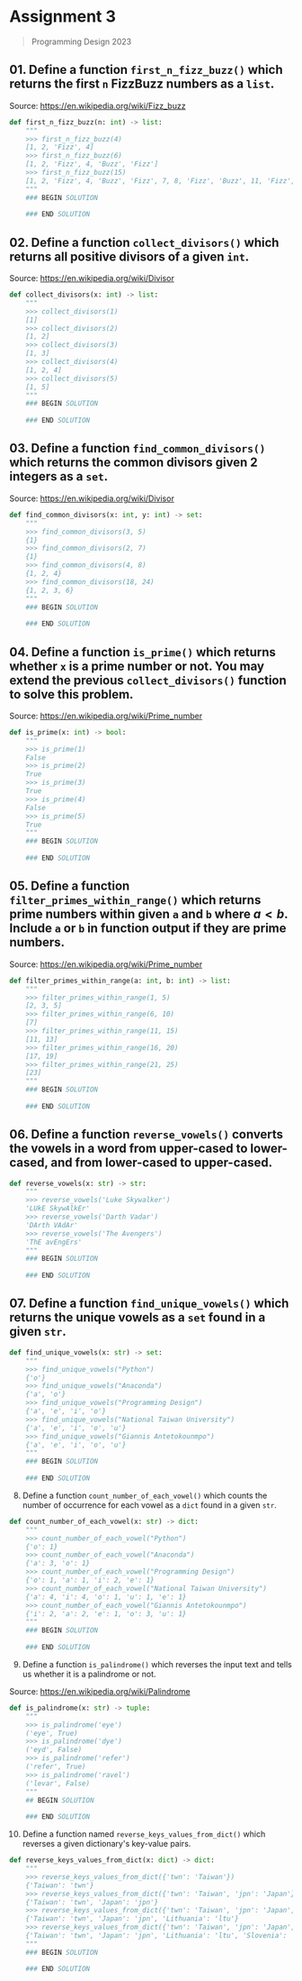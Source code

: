 # Assignment 3

> Programming Design 2023

## 01. Define a function `first_n_fizz_buzz()` which returns the first `n` FizzBuzz numbers as a `list`.

Source: <https://en.wikipedia.org/wiki/Fizz_buzz>

```python
def first_n_fizz_buzz(n: int) -> list:
    """
    >>> first_n_fizz_buzz(4)
    [1, 2, 'Fizz', 4]
    >>> first_n_fizz_buzz(6)
    [1, 2, 'Fizz', 4, 'Buzz', 'Fizz']
    >>> first_n_fizz_buzz(15)
    [1, 2, 'Fizz', 4, 'Buzz', 'Fizz', 7, 8, 'Fizz', 'Buzz', 11, 'Fizz', 13, 14, 'Fizz Buzz']
    """
    ### BEGIN SOLUTION
    
    ### END SOLUTION
```

## 02. Define a function `collect_divisors()` which returns all positive divisors of a given `int`.

Source: <https://en.wikipedia.org/wiki/Divisor>

```python
def collect_divisors(x: int) -> list:
    """
    >>> collect_divisors(1)
    [1]
    >>> collect_divisors(2)
    [1, 2]
    >>> collect_divisors(3)
    [1, 3]
    >>> collect_divisors(4)
    [1, 2, 4]
    >>> collect_divisors(5)
    [1, 5]
    """
    ### BEGIN SOLUTION
    
    ### END SOLUTION
```

## 03. Define a function `find_common_divisors()` which returns the common divisors given 2 integers as a `set`.

Source: <https://en.wikipedia.org/wiki/Divisor>


```python
def find_common_divisors(x: int, y: int) -> set:
    """
    >>> find_common_divisors(3, 5)
    {1}
    >>> find_common_divisors(2, 7)
    {1}
    >>> find_common_divisors(4, 8)
    {1, 2, 4}
    >>> find_common_divisors(18, 24)
    {1, 2, 3, 6}
    """
    ### BEGIN SOLUTION
    
    ### END SOLUTION
```

## 04. Define a function `is_prime()` which returns whether `x` is a prime number or not. You may extend the previous `collect_divisors()` function to solve this problem.

Source: <https://en.wikipedia.org/wiki/Prime_number>

```python
def is_prime(x: int) -> bool:
    """
    >>> is_prime(1)
    False
    >>> is_prime(2)
    True
    >>> is_prime(3)
    True
    >>> is_prime(4)
    False
    >>> is_prime(5)
    True
    """
    ### BEGIN SOLUTION
    
    ### END SOLUTION
```

## 05. Define a function `filter_primes_within_range()` which returns prime numbers within given `a` and `b` where $a < b$. Include `a` or `b` in function output if they are prime numbers.

Source: <https://en.wikipedia.org/wiki/Prime_number>

```python
def filter_primes_within_range(a: int, b: int) -> list:
    """
    >>> filter_primes_within_range(1, 5)
    [2, 3, 5]
    >>> filter_primes_within_range(6, 10)
    [7]
    >>> filter_primes_within_range(11, 15)
    [11, 13]
    >>> filter_primes_within_range(16, 20)
    [17, 19]
    >>> filter_primes_within_range(21, 25)
    [23]
    """
    ### BEGIN SOLUTION
    
    ### END SOLUTION
```

## 06. Define a function `reverse_vowels()` converts the vowels in a word from upper-cased to lower-cased, and from lower-cased to upper-cased.

```python
def reverse_vowels(x: str) -> str:
    """
    >>> reverse_vowels('Luke Skywalker')
    'LUkE SkywAlkEr'
    >>> reverse_vowels('Darth Vadar')
    'DArth VAdAr'
    >>> reverse_vowels('The Avengers')
    'ThE avEngErs'
    """
    ### BEGIN SOLUTION
    
    ### END SOLUTION
```

## 07. Define a function `find_unique_vowels()` which returns the unique vowels as a `set` found in a given `str`.

```python
def find_unique_vowels(x: str) -> set:
    """
    >>> find_unique_vowels("Python")
    {'o'}
    >>> find_unique_vowels("Anaconda")
    {'a', 'o'}
    >>> find_unique_vowels("Programming Design")
    {'a', 'e', 'i', 'o'}
    >>> find_unique_vowels("National Taiwan University")
    {'a', 'e', 'i', 'o', 'u'}
    >>> find_unique_vowels("Giannis Antetokounmpo")
    {'a', 'e', 'i', 'o', 'u'}
    """
    ### BEGIN SOLUTION
    
    ### END SOLUTION
```

08. Define a function `count_number_of_each_vowel()` which counts the number of occurrence for each vowel as a `dict` found in a given `str`.

```python
def count_number_of_each_vowel(x: str) -> dict:
    """
    >>> count_number_of_each_vowel("Python")
    {'o': 1}
    >>> count_number_of_each_vowel("Anaconda")
    {'a': 3, 'o': 1}
    >>> count_number_of_each_vowel("Programming Design")
    {'o': 1, 'a': 1, 'i': 2, 'e': 1}
    >>> count_number_of_each_vowel("National Taiwan University")
    {'a': 4, 'i': 4, 'o': 1, 'u': 1, 'e': 1}
    >>> count_number_of_each_vowel("Giannis Antetokounmpo")
    {'i': 2, 'a': 2, 'e': 1, 'o': 3, 'u': 1}
    """
    ### BEGIN SOLUTION
    
    ### END SOLUTION
```

09. Define a function `is_palindrome()` which reverses the input text and tells us whether it is a palindrome or not.

Source: <https://en.wikipedia.org/wiki/Palindrome>

```python
def is_palindrome(x: str) -> tuple:
    """
    >>> is_palindrome('eye')
    ('eye', True)
    >>> is_palindrome('dye')
    ('eyd', False)
    >>> is_palindrome('refer')
    ('refer', True)
    >>> is_palindrome('ravel')
    ('levar', False)
    """
    ## BEGIN SOLUTION
    
    ### END SOLUTION
```

10. Define a function named `reverse_keys_values_from_dict()` which reverses a given dictionary's key-value pairs.

```python
def reverse_keys_values_from_dict(x: dict) -> dict:
    """
    >>> reverse_keys_values_from_dict({'twn': 'Taiwan'})
    {'Taiwan': 'twn'}
    >>> reverse_keys_values_from_dict({'twn': 'Taiwan', 'jpn': 'Japan'})
    {'Taiwan': 'twn', 'Japan': 'jpn'}
    >>> reverse_keys_values_from_dict({'twn': 'Taiwan', 'jpn': 'Japan', 'ltu': "Lithuania"})
    {'Taiwan': 'twn', 'Japan': 'jpn', 'Lithuania': 'ltu'}
    >>> reverse_keys_values_from_dict({'twn': 'Taiwan', 'jpn': 'Japan', 'ltu': "Lithuania", 'svn': 'Slovenia'})
    {'Taiwan': 'twn', 'Japan': 'jpn', 'Lithuania': 'ltu', 'Slovenia': 'svn'}
    """
    ### BEGIN SOLUTION

    ### END SOLUTION
```